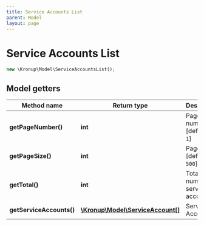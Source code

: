 ```yaml
---
title: Service Accounts List
parent: Model
layout: page
---
```


# Service Accounts List

```php
new \Kronup\Model\ServiceAccountsList();
```

## Model getters

Method name | Return type | Description
------------ | ------------- | -------------
**getPageNumber()** | **int** | Page number   [default to `1`]
**getPageSize()** | **int** | Page size   [default to `500`]
**getTotal()** | **int** | Total number of service accounts
**getServiceAccounts()** | [**\Kronup\Model\ServiceAccount[]**](../ServiceAccount) | Service Accounts

